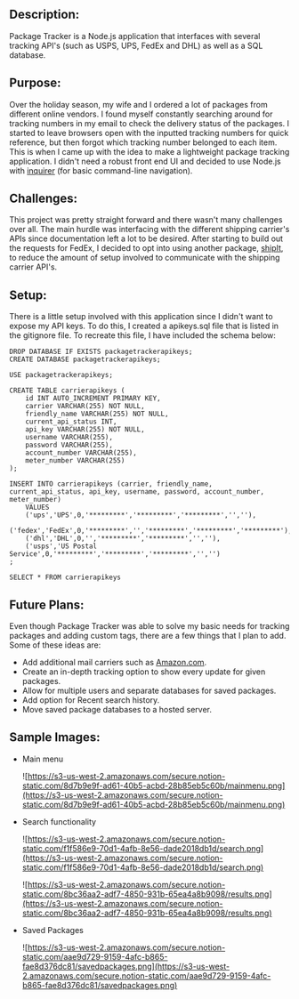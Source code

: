 ## Description:

Package Tracker is a Node.js application that interfaces with several tracking API's (such as USPS, UPS, FedEx and DHL) as well as a SQL database. 

## Purpose:

Over the holiday season, my wife and I ordered a lot of packages from different online vendors. I found myself constantly searching around for tracking numbers in my email to check the delivery status of the packages. I started to leave browsers open with the inputted tracking numbers for quick reference, but then forgot which tracking number belonged to each item. This is when I came up with the idea to make a lightweight package tracking application. I didn't need a robust front end UI and decided to use Node.js with [inquirer](https://www.npmjs.com/package/inquirer#examples) (for basic command-line navigation). 

## Challenges:

This project was pretty straight forward and there wasn't many challenges over all. The main hurdle was interfacing with the different shipping carrier's APIs since documentation left a lot to be desired. After starting to build out the requests for FedEx, I decided to opt into using another package, [shipIt](https://www.npmjs.com/package/shipit), to reduce the amount of setup involved to communicate with the shipping carrier API's. 

## Setup:

There is a little setup involved with this application since I didn't want to expose my API keys. To do this, I created a apikeys.sql file that is listed in the gitignore file. To recreate this file, I have included the schema below:

    DROP DATABASE IF EXISTS packagetrackerapikeys;
    CREATE DATABASE packagetrackerapikeys;
    
    USE packagetrackerapikeys;
    
    CREATE TABLE carrierapikeys (
        id INT AUTO_INCREMENT PRIMARY KEY,
        carrier VARCHAR(255) NOT NULL,
        friendly_name VARCHAR(255) NOT NULL,
        current_api_status INT,
        api_key VARCHAR(255) NOT NULL,
        username VARCHAR(255),
        password VARCHAR(255),
        account_number VARCHAR(255),
        meter_number VARCHAR(255)
    );
    
    INSERT INTO carrierapikeys (carrier, friendly_name, current_api_status, api_key, username, password, account_number, meter_number)
        VALUES 
        ('ups','UPS',0,'*********','*********','*********','',''),
        ('fedex','FedEx',0,'*********','','*********','*********','*********'),
        ('dhl','DHL',0,'','*********','*********','',''),
        ('usps','US Postal Service',0,'*********','*********','*********','','')
    ;
    
    SELECT * FROM carrierapikeys

## Future Plans:

Even though Package Tracker was able to solve my basic needs for tracking packages and adding custom tags, there are a few things that I plan to add. Some of these ideas are:

- Add additional mail carriers such as [Amazon.com](http://amazon.com).
- Create an in-depth tracking option to show every update for given packages.
- Allow for multiple users and separate databases for saved packages.
- Add option for Recent search history.
- Move saved package databases to a hosted server.

## Sample Images:

- Main menu

    ![https://s3-us-west-2.amazonaws.com/secure.notion-static.com/8d7b9e9f-ad61-40b5-acbd-28b85eb5c60b/mainmenu.png](https://s3-us-west-2.amazonaws.com/secure.notion-static.com/8d7b9e9f-ad61-40b5-acbd-28b85eb5c60b/mainmenu.png)

- Search functionality

    ![https://s3-us-west-2.amazonaws.com/secure.notion-static.com/f1f586e9-70d1-4afb-8e56-dade2018db1d/search.png](https://s3-us-west-2.amazonaws.com/secure.notion-static.com/f1f586e9-70d1-4afb-8e56-dade2018db1d/search.png)

    ![https://s3-us-west-2.amazonaws.com/secure.notion-static.com/8bc36aa2-adf7-4850-931b-65ea4a8b9098/results.png](https://s3-us-west-2.amazonaws.com/secure.notion-static.com/8bc36aa2-adf7-4850-931b-65ea4a8b9098/results.png)

- Saved Packages

    ![https://s3-us-west-2.amazonaws.com/secure.notion-static.com/aae9d729-9159-4afc-b865-fae8d376dc81/savedpackages.png](https://s3-us-west-2.amazonaws.com/secure.notion-static.com/aae9d729-9159-4afc-b865-fae8d376dc81/savedpackages.png)